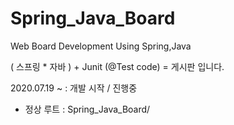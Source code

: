 # Spring_Java_Board
Web Board Development Using Spring,Java 

( 스프링 * 자바 )  +  Junit (@Test code) = 게시판 입니다.

2020.07.19 ~ : 개발 시작 / 진행중
- 정상 루트 : Spring_Java_Board/ 
